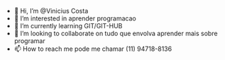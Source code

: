 - 👋 Hi, I’m @Vinicius Costa
- 👀 I’m interested in aprender programacao 
- 🌱 I’m currently learning GIT/GIT-HUB
- 💞️ I’m looking to collaborate on tudo que envolva aprender mais sobre programar
- 📫 How to reach me pode me chamar (11) 94718-8136

<!---
ViniciusCostawj/ViniciusCostawj is a ✨ special ✨ repository because its `README.md` (this file) appears on your GitHub profile.
You can click the Preview link to take a look at your changes.
--->
